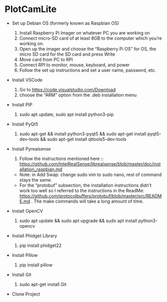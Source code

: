 # PlotCamLite
- Set up Debian OS (formerly known as Raspbian OS)
  1. Install Raspberry Pi Imager on whatever PC you are working on
  2. Connect micro-SD card of at least 8GB to the computer which you’re working on. 
  3. Open up the imager and choose the “Raspberry Pi OS” for OS, the micro SD card for the SD card and press Write
  4. Move card from PC to RPI
  5. Connect RPI to monitor, mouse, keyboard, and power
  6. Follow the set up instructions and set a user name, password, etc.




- Install VSCode
  1. Go to https://code.visualstudio.com/Download 
  2. choose the “ARM” option from the .deb installation menu


- Install PIP
  1. sudo apt update, sudo apt install python3-pip
- Install PyQt5
  1. sudo apt-get && install python3-pyqt5 && sudo apt-get install pyqt5-dev-tools && sudo apt-get install qttools5-dev-tools
- Install Pyrealsense
  1. Follow the instructions mentioned here :: https://github.com/IntelRealSense/librealsense/blob/master/doc/installation_raspbian.md
    - Note: in Add Swap: change sudo vim to sudo nano, rest of command stays the same.
    - For the “protobuf” subsection, the installation instructions didn’t work too well so I referred to the instructions in the ReadMe: https://github.com/protocolbuffers/protobuf/blob/master/src/README.md . The make commands will take a long amount of time.

  
  
- Install OpenCV
  1. sudo apt update && sudo apt upgrade && sudo apt install python3-opencv
  
- Install Phidget Library
  1. pip install phidget22
  
- Install Pillow
  1. pip install pillow

- Install Git
  1. sudo apt-get install Git

- Clone Project

